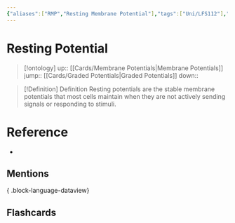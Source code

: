 ```yaml
---
{"aliases":["RMP","Resting Membrane Potential"],"tags":["Uni/LFS112"],"dg-publish":true,"permalink":"/cards/resting-potential/","dgPassFrontmatter":true}
---
```


# Resting Potential

> [!ontology]
> up:: [[Cards/Membrane Potentials\|Membrane Potentials]]
> jump:: [[Cards/Graded Potentials\|Graded Potentials]]
> down:: 

> [!Definition] Definition
> Resting potentials are the stable membrane potentials that most cells maintain when they are not actively sending signals or responding to stimuli.

# Reference
- 

## Mentions

{ .block-language-dataview}

## Flashcards
